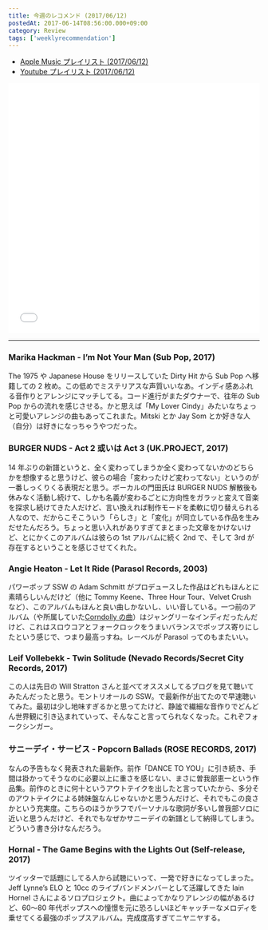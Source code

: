 ```yaml
---
title: 今週のレコメンド (2017/06/12)
postedAt: 2017-06-14T08:56:00.000+09:00
category: Review
tags: ['weeklyrecommendation']
---
```


- [Apple Music プレイリスト (2017/06/12)](https://itunes.apple.com/jp/playlist/%E4%BB%8A%E9%80%B1%E3%81%AE%E3%83%AC%E3%82%B3%E3%83%A1%E3%83%B3%E3%83%89-2017-06-12/idpl.4649bc2019af474c895539976d5b26c5)
- [Youtube プレイリスト (2017/06/12)](https://www.youtube.com/playlist?list=PLegnWsUgQayc2ASmNx%5FXF76FKMfZmusuE)
<iframe src="//tools.applemusic.com/embed/v1/playlist/pl.4649bc2019af474c895539976d5b26c5?country=jp" height="500px" width="100%" frameborder="0"></iframe>

---

### Marika Hackman - I’m Not Your Man (Sub Pop, 2017)

The 1975 や Japanese House をリリースしていた Dirty Hit から Sub Pop へ移籍しての 2 枚め。この低めでミステリアスな声質いいなあ。インディ感あふれる音作りとアレンジにマッチしてる。コード進行がまたダウナーで、往年の Sub Pop からの流れを感じさせる。かと思えば「My Lover Cindy」みたいなちょっと可愛いアレンジの曲もあってこれまた。Mitski とか Jay Som とか好きな人（自分）は好きになっちゃうやつだった。

### BURGER NUDS - Act 2 或いは Act 3 (UK.PROJECT, 2017)

14 年ぶりの新譜というと、全く変わってしまうか全く変わってないかのどちらかを想像すると思うけど、彼らの場合「変わったけど変わってない」というのが一番しっくりくる表現だと思う。ボーカルの門田氏は BURGER NUDS 解散後も休みなく活動し続けて、しかも名義が変わるごとに方向性をガラッと変えて音楽を探求し続けてきた人だけど、言い換えれば制作モードを柔軟に切り替えられる人なので、だからこそこういう「らしさ」と「変化」が同立している作品を生みだせたんだろう。ちょっと思い入れがありすぎてまとまった文章をかけないけど、とにかくこのアルバムは彼らの 1st アルバムに続く 2nd で、そして 3rd が存在するということを感じさせてくれた。

### Angie Heaton - Let It Ride (Parasol Records, 2003)

パワーポップ SSW の Adam Schmitt がプロデュースした作品はどれもほんとに素晴らしいんだけど（他に Tommy Keene、Three Hour Tour、Velvet Crush など）、このアルバムもほんと良い曲しかないし、いい音している。一つ前のアルバム（や所属していた[Corndolly の曲](https://www.youtube.com/watch?v=NhbFr2fYZSg)）はジャングリーなインディだったんだけど、これはスロウコアとフォークロックをうまいバランスでポップス寄りにしたという感じで、つまり最高っすね。レーベルが Parasol ってのもまたいい。

### Leif Vollebekk - Twin Solitude (Nevado Records/Secret City Records, 2017)

この人は先日の Will Stratton さんと並べてオススメしてるブログを見て聴いてみたんだったと思う。モントリオールの SSW。で最新作が出てたので早速聴いてみた。最初は少し地味すぎるかと思ってたけど、静謐で繊細な音作りでどんどん世界観に引き込まれていって、そんなこと言ってられなくなった。これぞフォークシンガー。

### サニーデイ・サービス - Popcorn Ballads (ROSE RECORDS, 2017)

なんの予告もなく発表された最新作。前作「DANCE TO YOU」に引き続き、手間は掛かってそうなのに必要以上に重さを感じない、まさに曽我部恵一という作品集。前作のときに何十というアウトテイクを出したと言っていたから、多分そのアウトテイクによる姉妹盤なんじゃないかと思うんだけど、それでもこの良さかという充実度。こちらのほうかラフでパーソナルな歌詞が多いし曽我部ソロに近いと思うんだけど、それでもなぜかサニーデイの新譜として納得してしまう。どういう書き分けなんだろう。

### Hornal - The Game Begins with the Lights Out (Self-release, 2017)

ツイッターで話題にしてる人から試聴にいって、一発で好きになってしまった。Jeff Lynne’s ELO と 10cc のライブバンドメンバーとして活躍してきた Iain Hornel さんによるソロプロジェクト。曲によってかなりアレンジの幅があるけど、60〜80 年代ポップスへの憧憬を元に恐ろしいほどキャッチーなメロディを乗せてくる最強のポップスアルバム。完成度高すぎてニヤニヤする。
